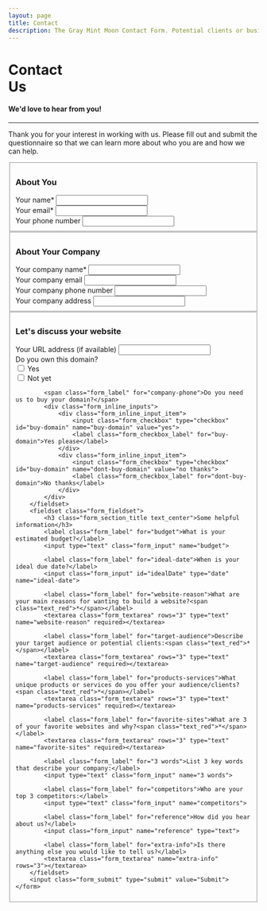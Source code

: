 ```yaml
---
layout: page
title: Contact
description: The Gray Mint Moon Contact Form. Potential clients or businesses who are interested in having us work on your website can fill in our contact form.
---
```

<div class="form_block">
	<div class="form_introduction text_center">
		<div class="container_lg">
			<h1 class="page_title">Contact<br><span class="page_title_second">Us</span></h1>
			<h4 class="page_subtitle">We'd love to hear from you!</h4>
			<hr class="divider_red">
			<p>Thank you for your interest in working with us. Please fill out and submit the questionnaire so that we can learn more about who you are and how we can help.</p>
		</div>
	</div>
	<form action="https://formspree.io/graymintmoon@gmail.com"
		method="POST">
		<input class="contact-form" type="hidden" name="_next" value="/success">
		<fieldset class="form_fieldset">
			<h3 class="form_section_title text_center">About You</h3>
			<label class="form_label" for="name">Your name<span class="text_red">*</span></label>
			<input class="form_input" type="text" name="name" required>
			<div class="form_two_columns">
				<div class="form_column">
					<label class="form_label" for="email">Your email<span class="text_red">*</span></label>
					<input class="form_input" type="email" name="email" required>
				</div>
				<div class="form_column">
					<label class="form_label" for="phone">Your phone number</label>
					<input class="form_input" type="tel" name="phone">
				</div>
			</div>
		</fieldset>
		<fieldset class="form_fieldset">
			<h3 class="form_section_title text_center">About Your Company</h3>
			<label class="form_label" for="company-name">Your company name<span class="text_red">*</span></label>
			<input class="form_input" type="text" name="company-name" required>
			<div class="form_two_columns">
				<div class="form_column">
					<label class="form_label" for="company-email">Your company email</label>
					<input class="form_input" type="email" name="company-email">
				</div>
				<div class="form_column">
					<label class="form_label" for="company-phone">Your company phone number</label>
					<input class="form_input" type="tel" name="company-phone">
				</div>
			</div>
			<label class="form_label" for="company-address">Your company address</label>
			<input class="form_input" type="text" name="company-address">
		</fieldset>
		<fieldset class="form_fieldset">
			<h3 class="form_section_title text_center">Let's discuss your website</h3>
			<div class="form_two_columns">
				<div class="form_column">
					<label class="form_label" for="company-url">Your URL address (if available)</label>
					<input class="form_input" type="text" name="company-url">
				</div>
				<div class="form_column">
					<span class="form_label">Do you own this domain?</span>
					<div class="form_inline_inputs">
						<div class="form_inline_input_item">
							<input class="form_checkbox" type="checkbox" id="company-owned-url" name="company-owned-url" value="yes">
							<label class="form_checkbox_label" for="company-owned-url">Yes</label>
						</div>
						<div class="form_inline_input_item">
							<input class="form_checkbox" type="checkbox" id="company-owned-url" name="company-owned-url" value="not yet">
							<label class="form_checkbox_label" for="company-owned-url">Not yet</label>
						</div>
					</div>
				</div>
			</div>
			
			<span class="form_label" for="company-phone">Do you need us to buy your domain?</span>
			<div class="form_inline_inputs">
				<div class="form_inline_input_item">
					<input class="form_checkbox" type="checkbox" id="buy-domain" name="buy-domain" value="yes">
					<label class="form_checkbox_label" for="buy-domain">Yes please</label>
				</div>
				<div class="form_inline_input_item">
					<input class="form_checkbox" type="checkbox" id="buy-domain" name="dont-buy-domain" value="no thanks">
					<label class="form_checkbox_label" for="dont-buy-domain">No thanks</label>
				</div>
			</div>
		</fieldset>
		<fieldset class="form_fieldset">
			<h3 class="form_section_title text_center">Some helpful information</h3>
			<label class="form_label" for="budget">What is your estimated budget?</label>
			<input type="text" class="form_input" name="budget">

			<label class="form_label" for="ideal-date">When is your ideal due date?</label>
			<input class="form_input" id="idealDate" type="date" name="ideal-date">

			<label class="form_label" for="website-reason">What are your main reasons for wanting to build a website?<span class="text_red">*</span></label>
			<textarea class="form_textarea" rows="3" type="text" name="website-reason" required></textarea>

			<label class="form_label" for="target-audience">Describe your target audience or potential clients:<span class="text_red">*</span></label>
			<textarea class="form_textarea" rows="3" type="text" name="target-audience" required></textarea>

			<label class="form_label" for="products-services">What unique products or services do you offer your audience/clients?<span class="text_red">*</span></label>
			<textarea class="form_textarea" rows="3" type="text" name="products-services" required></textarea>

			<label class="form_label" for="favorite-sites">What are 3 of your favorite websites and why?<span class="text_red">*</span></label>
			<textarea class="form_textarea" rows="3" type="text" name="favorite-sites" required></textarea>
			
			<label class="form_label" for="3 words">List 3 key words that describe your company:</label>
			<input type="text" class="form_input" name="3 words">

			<label class="form_label" for="competitors">Who are your top 3 competitors:</label>
			<input type="text" class="form_input" name="competitors">

			<label class="form_label" for="reference">How did you hear about us?</label>
			<input class="form_input" name="reference" type="text">

			<label class="form_label" for="extra-info">Is there anything else you would like to tell us?</label>
			<textarea class="form_textarea" name="extra-info" rows="3"></textarea>
		</fieldset>
		<input class="form_submit" type="submit" value="Submit">
	</form>
</div>